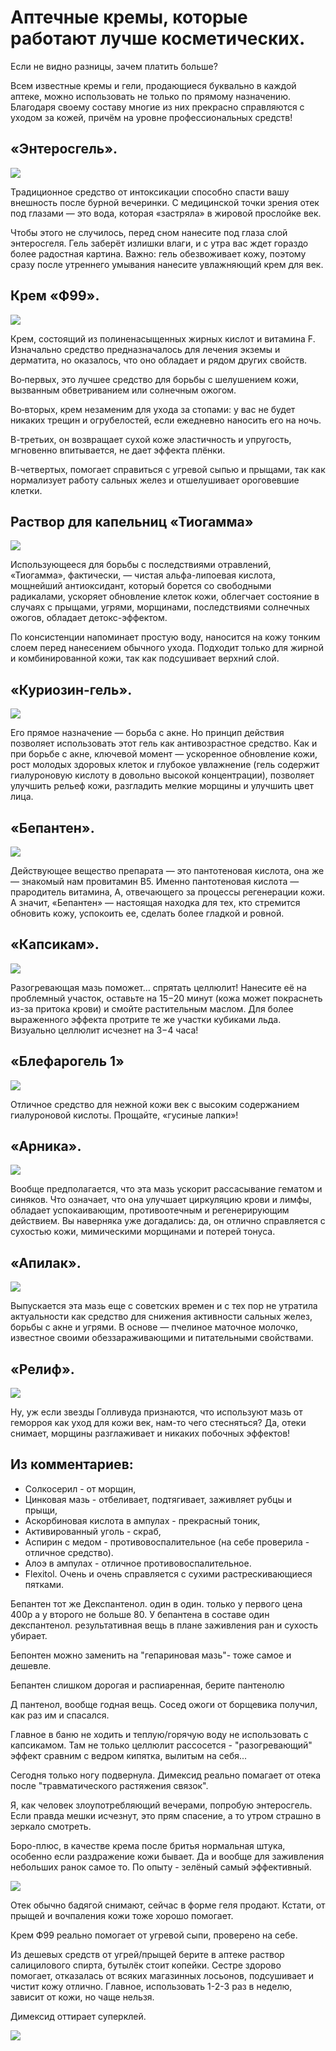 # Аптечные кремы, которые работают лучше косметических.
Если не видно разницы, зачем платить больше?

Всем известные кремы и гели, продающиеся буквально в каждой аптеке, можно использовать не только по прямому назначению. Благодаря своему составу многие из них прекрасно справляются с уходом за кожей, причём на уровне профессиональных средств!

## «Энтеросгель».
![](/images/Houseworks/Health/enterosgel.jpg '')

Традиционное средство от интоксикации способно спасти вашу внешность после бурной вечеринки. С медицинской точки зрения отек под глазами — это вода, которая «застряла» в жировой прослойке век.

Чтобы этого не случилось, перед сном нанесите под глаза слой энтеросгеля. Гель заберёт излишки влаги, и с утра вас ждет гораздо более радостная картина. Важно: гель обезвоживает кожу, поэтому сразу после утреннего умывания нанесите увлажняющий крем для век.

## Крем «Ф99».
![](/images/Houseworks/Health/f99.jpg '')

Крем, состоящий из полиненасыщенных жирных кислот и витамина F. Изначально средство предназначалось для лечения экземы и дерматита, но оказалось, что оно обладает и рядом других свойств.

Во‑первых, это лучшее средство для борьбы с шелушением кожи, вызванным обветриванием или солнечным ожогом.

Во‑вторых, крем незаменим для ухода за стопами: у вас не будет никаких трещин и огрубелостей, если ежедневно наносить его на ночь.

В-третьих, он возвращает сухой коже эластичность и упругость, мгновенно впитывается, не дает эффекта плёнки.

В-четвертых, помогает справиться с угревой сыпью и прыщами, так как нормализует работу сальных желез и отшелушивает ороговевшие клетки.

## Раствор для капельниц «Тиогамма»
![](/images/Houseworks/Health/tiogamma.jpg '')

Использующееся для борьбы с последствиями отравлений, «Тиогамма», фактически, — чистая альфа-липоевая кислота, мощнейший антиоксидант, который борется со свободными радикалами, ускоряет обновление клеток кожи, облегчает состояние в случаях с прыщами, угрями, морщинами, последствиями солнечных ожогов, обладает детокс-эффектом.

По консистенции напоминает простую воду, наносится на кожу тонким слоем перед нанесением обычного ухода. Подходит только для жирной и комбинированной кожи, так как подсушивает верхний слой.

## «Куриозин-гель».
![](/images/Houseworks/Health/curiozin.jpg '')

Его прямое назначение — борьба с акне. Но принцип действия позволяет использовать этот гель как антивозрастное средство. Как и при борьбе с акне, ключевой момент — ускоренное обновление кожи, рост молодых здоровых клеток и глубокое увлажнение (гель содержит гиалуроновую кислоту в довольно высокой концентрации), позволяет улучшить рельеф кожи, разгладить мелкие морщины и улучшить цвет лица.

## «Бепантен».
![](/images/Houseworks/Health/bepanten.jpg '')

Действующее вещество препарата — это пантотеновая кислота, она же — знакомый нам провитамин В5. Именно пантотеновая кислота — прародитель витамина, А, отвечающего за процессы регенерации кожи. А значит, «Бепантен» — настоящая находка для тех, кто стремится обновить кожу, успокоить ее, сделать более гладкой и ровной.

## «Капсикам».
![](/images/Houseworks/Health/kapsikam.jpg '')

Разогревающая мазь поможет… спрятать целлюлит! Нанесите её на проблемный участок, оставьте на 15−20 минут (кожа может покраснеть из-за притока крови) и смойте растительным маслом. Для более выраженного эффекта протрите те же участки кубиками льда. Визуально целлюлит исчезнет на 3−4 часа!

## «Блефарогель 1»
![](/images/Houseworks/Health/blefarogell.jpg '')

Отличное средство для нежной кожи век с высоким содержанием гиалуроновой кислоты. Прощайте, «гусиные лапки»!

## «Арника».
![](/images/Houseworks/Health/arnika.jpg '')

Вообще предполагается, что эта мазь ускорит рассасывание гематом и синяков. Что означает, что она улучшает циркуляцию крови и лимфы, обладает успокаивающим, противоотечным и регенерирующим действием. Вы наверняка уже догадались: да, он отлично справляется с сухостью кожи, мимическими морщинами и потерей тонуса.

## «Апилак».
![](/images/Houseworks/Health/apilak.jpg '')

Выпускается эта мазь еще с советских времен и с тех пор не утратила актуальности как средство для снижения активности сальных желез, борьбы с акне и угрями. В основе — пчелиное маточное молочко, известное своими обеззараживающими и питательными свойствами.

## «Релиф».
![](/images/Houseworks/Health/relif.jpg '')

Ну, уж если звезды Голливуда признаются, что используют мазь от геморроя как уход для кожи век, нам-то чего стесняться? Да, отеки снимает, морщины разглаживает и никаких побочных эффектов!

## Из комментариев:
- Солкосерил - от морщин,
- Цинковая мазь - отбеливает, подтягивает, заживляет рубцы и прыщи,
- Аскорбиновая кислота в ампулах - прекрасный тоник,
- Активированный уголь - скраб,
- Аспирин с медом - противовоспалительное (на себе проверила - отличное средство).
- Алоэ в ампулах - отличное противовоспалительное.
- Flexitol. Очень и очень справляется с сухими растрескивающиеся пятками.

Бепантен тот же Декспантенол. один в один. только у первого цена 400р а у второго не больше 80. У бепантена в составе один декспантенол. результативная вещь в плане заживления ран и сухость убирает.

Бепонтен можно заменить на "гепариновая мазь"- тоже самое и дешевле.

Бепантен слишком дорогая и распиаренная, берите пантенолю

Д пантенол, вообще годная вещь. Сосед ожоги от борщевика получил, как раз им и спасался.

Главное в баню не ходить и теплую/горячую воду не использовать с капсикамом. Там не только целлюлит рассосется - "разогревающий" эффект сравним с ведром кипятка, вылитым на себя...

Сегодня только ногу подвернула. Димексид реально помагает от отека после "травматического растяжения связок".

Я, как человек злоупотребляющий вечерами, попробую энтеросгель. Если правда мешки исчезнут, это прям спасение, а то утром страшно в зеркало смотреть.

Боро-плюс, в качестве крема после бритья нормальная штука, особенно если раздражение кожи бывает. Да и вообще для заживления небольших ранок самое то. По опыту - зелёный самый эффективный.

![](/images/Houseworks/Health/boro+.jpg '')

Отек обычно бадягой снимают, сейчас в форме геля продают. Кстати, от прыщей и вочпаления кожи тоже хорошо помогает.

Крем Ф99 реально помогает от угревой сыпи, проверено на себе.

Из дешевых средств от угрей/прыщей берите в аптеке раствор салицилового спирта, бутылёк стоит копейки. Сестре здорово помогает, отказалась от всяких магазинных лосьонов, подсушивает и чистит кожу отлично. Главное, использовать 1-2-3 раз в неделю, зависит от кожи, но чаще нельзя.

Димексид оттирает суперклей.

![](/images/Houseworks/Health/dimeksid.jpg '')
